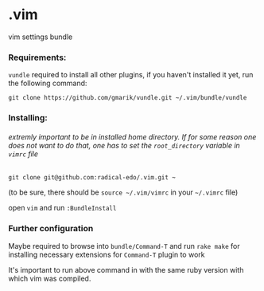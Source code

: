 .vim
====

vim settings bundle

### Requirements:

`vundle` required to install all other plugins, if you haven't installed it yet, run the following command:

`git clone https://github.com/gmarik/vundle.git ~/.vim/bundle/vundle`


### Installing:
###### extremly important to be in installed home directory. If for some reason one does not want to do that, one has to set the `root_directory` variable in `vimrc` file

`git clone git@github.com:radical-edo/.vim.git ~`

(to be sure, there should be `source ~/.vim/vimrc` in your `~/.vimrc` file)

open `vim` and run `:BundleInstall`

### Further configuration
Maybe required to browse into `bundle/Command-T` and run `rake make` for installing necessary extensions for `Command-T` plugin to work

It's important to run above command in with the same ruby version with which vim was compiled.
